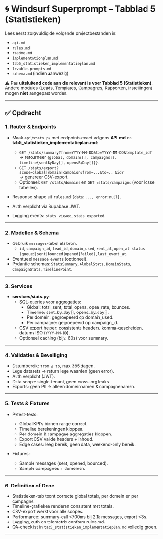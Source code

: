 # 🌀 Windsurf Superprompt – Tabblad 5 (Statistieken)

Lees eerst zorgvuldig de volgende projectbestanden in:  
- `api.md`  
- `rules.md`  
- `readme.md`  
- `implementationplan.md`  
- `tab5_statistieken_implementatieplan.md`  
- `lovable-prompts.md`  
- `schema.md` (indien aanwezig)  

⚠️ Pas **uitsluitend code aan die relevant is voor Tabblad 5 (Statistieken)**.  
Andere modules (Leads, Templates, Campagnes, Rapporten, Instellingen) mogen **niet** aangepast worden.  

---

## ✅ Opdracht

### 1. Router & Endpoints
- Maak `api/stats.py` met endpoints exact volgens **API.md** en **tab5_statistieken_implementatieplan.md**:
  - `GET /stats/summary?from=YYYY-MM-DD&to=YYYY-MM-DD&template_id?`  
    → retourneer `{global, domains[], campaigns[], timeline{sentByDay[], opensByDay[]}}`.  
  - `GET /stats/export?scope=global|domain|campaign&from=...&to=...&id?`  
    → genereer CSV-export.  
  - Optioneel: `GET /stats/domains` en `GET /stats/campaigns` (voor losse tabellen).

- Response-shape uit `rules.md` `{data:..., error:null}`.  
- Auth verplicht via Supabase JWT.  
- Logging events: `stats_viewed`, `stats_exported`.

---

### 2. Modellen & Schema
- Gebruik `messages`-tabel als bron:  
  - `id`, `campaign_id`, `lead_id`, `domain_used`, `sent_at`, `open_at`, `status (queued|sent|bounced|opened|failed)`, `last_event_at`.  
- Eventueel `message_events` (optioneel).  
- Pydantic schemas: `StatsSummary`, `GlobalStats`, `DomainStats`, `CampaignStats`, `TimelinePoint`.

---

### 3. Services
- **services/stats.py**:  
  - SQL-queries voor aggregaties:  
    - Global: total_sent, total_opens, open_rate, bounces.  
    - Timeline: sent_by_day[], opens_by_day[].  
    - Per domein: gegroepeerd op domain_used.  
    - Per campagne: gegroepeerd op campaign_id.  
  - CSV export helper: consistente headers, komma-gescheiden, datums ISO (`YYYY-MM-DD`).  
  - Optioneel caching (bijv. 60s) voor summary.

---

### 4. Validaties & Beveiliging
- Datumbereik: `from ≤ to`, max 365 dagen.  
- Lege datasets → return lege waarden (geen error).  
- Auth verplicht (JWT).  
- Data scope: single-tenant, geen cross-org leaks.  
- Exports: geen PII → alleen domeinnamen & campagnenamen.  

---

### 5. Tests & Fixtures
- Pytest-tests:  
  - Global KPI’s binnen range correct.  
  - Timeline berekeningen kloppen.  
  - Per domein & campagne aggregaties kloppen.  
  - Export CSV valide headers + inhoud.  
  - Edge cases: leeg bereik, geen data, weekend-only bereik.  

- Fixtures:  
  - Sample messages (sent, opened, bounced).  
  - Sample campagnes + domeinen.

---

### 6. Definition of Done
- Statistieken-tab toont correcte global totals, per domein en per campagne.  
- Timeline-grafieken renderen consistent met totals.  
- CSV-export werkt voor alle scopes.  
- Performance: summary-call <700ms bij 2.1k messages, export <3s.  
- Logging, auth en telemetrie conform rules.md.  
- QA-checklist in `tab5_statistieken_implementatieplan.md` volledig groen.  

---
